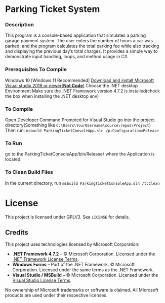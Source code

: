 # Parking Ticket System

### Description
This program is a console-based application that simulates a parking garage payment system. The user enters the number of hours a car was parked, and the program calculates the total parking fee while also tracking and displaying the previous day’s total charges. It provides a simple way to demonstrate input handling, loops, and method usage in C#.

### Prerequisites To Compile
Windows 10 [Windows 11 Recommended]
[Download and install Microsoft Visual studio 2019 or newer[**Not Code**]](https://visualstudio.microsoft.com/downloads/)
Choose the  .NET desktop Environment
Make sure the .NET Framework version 4.7.2 is installed(check the box when installing the .NET desktop env)

### To Compile
Open Developer Command Prompted for Visual Studio
go into the project directory(Something like `C:\Users\YourUsername\source\repos\Project`)
Then run: `msbuild ParkingTicketConsoleApp.sln /p:Configuration=Release`
### To Run
go to the ParkingTicketConsoleApp/bin/Release/ where the Application is located.

### To Clean Build Files
In the current directory, run `msbuild ParkingTicketConsoleApp.sln /t:Clean`

# License
This project is licensed under GPLV3. See `LICENSE` for details.

## Credits
This project uses technologies licensed by Microsoft Corporation:
- **.NET Framework 4.7.2** – © Microsoft Corporation. Licensed under the [.NET Framework License Terms](https://dotnet.microsoft.com/en-us/download/dotnet-framework/net472).
- **Windows Forms** – Part of the .NET Framework. © Microsoft Corporation. Licensed under the same terms as the .NET Framework.
- **Visual Studio / MSBuild** – © Microsoft Corporation. Licensed under the [Visual Studio License Terms](https://visualstudio.microsoft.com/license-terms/).

No ownership of Microsoft trademarks or software is claimed. All Microsoft products are used under their respective licenses.

